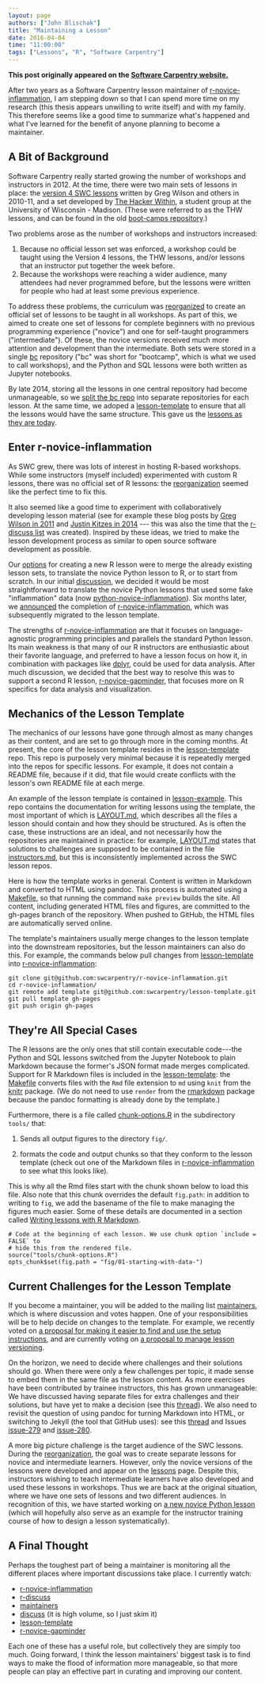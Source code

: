 ```yaml
---
layout: page
authors: ["John Blischak"]
title: "Maintaining a Lesson"
date: 2016-04-04
time: "11:00:00"
tags: ["Lessons", "R", "Software Carpentry"]
---
```


<p><b>This post originally appeared on the <a href="https://software-carpentry.org/">Software Carpentry website.</a></b></p>

After two years as a Software Carpentry lesson maintainer of [r-novice-inflammation][],
I am stepping down so that I can spend more time on my research
(this thesis appears unwilling to write itself)
and with my family.
This therefore seems like a good time to summarize what's happened and what I've learned
for the benefit of anyone planning to become a maintainer.

## A Bit of Background

Software Carpentry really started growing the number of workshops and instructors in 2012.
At the time, there were two main sets of lessons in place:
the [version 4 SWC lessons][swcv4] written by Greg Wilson and others in 2010-11,
and a set developed by [The Hacker Within][thw],
a student group at the University of Wisconsin - Madison.
(These were referred to as the THW lessons,
and can be found in the old [boot-camps repository][boot-camps].)

Two problems arose as the number of workshops and instructors increased:

1.  Because no official lesson set was enforced,
    a workshop could be taught using the Version 4 lessons,
    the THW lessons,
    and/or lessons that an instructor put together the week before.
2.  Because the workshops were reaching a wider audience,
    many attendees had never programmed before,
    but the lessons were written for people who had at least some previous experience.

To address these problems,
the curriculum was [reorganized][reorg] to create an official set of lessons to be taught in all workshops.
As part of this,
we aimed to create one set of lessons for complete beginners with no previous programming experience ("novice")
and one for self-taught programmers ("intermediate").
Of these,
the novice versions received much more attention and development than the intermediate.
Both sets were stored in a single [bc][] repository
("bc" was short for "bootcamp", which is what we used to call workshops),
and the Python and SQL lessons were both written as Jupyter notebooks.

By late 2014,
storing all the lessons in one central repository had become unmanageable,
so we [split the bc repo][split] into separate repositories for each lesson.
At the same time,
we adoped a [lesson-template][template] to ensure that all the lessons would have the same structure.
This gave us the [lessons as they are today][lessons].

## Enter r-novice-inflammation

As SWC grew,
there was lots of interest in hosting R-based workshops.
While some instructors (myself included) experimented with custom R lessons,
there was no official set of R lessons:
the [reorganization][reorg] seemed like the perfect time to fix this.

It also seemed like a good time to experiment with collaboratively developing lesson material
(see for example these blog posts by [Greg Wilson in 2011][wilson2011] and [Justin Kitzes in 2014][kitzes2014] ---
this was also the time that the [r-discuss list][r-discuss] was created).
Inspired by these ideas,
we tried to make the lesson development process as similar to open source software development as possible.

Our [options][options] for creating a new R lesson were
to merge the already existing lesson sets,
to translate the novice Python lesson to R,
or to start from scratch.
In our initial [discussion][],
we decided it would be most straightforward to translate the novice Python lessons that used some fake "inflammation" data
(now [python-novice-inflammation][]).
Six months later, we [announced][announced] the completion of [r-novice-inflammation][],
which was subsequently migrated to the lesson template.

The strengths of [r-novice-inflammation][] are that
it focuses on language-agnostic programming principles
and parallels the standard Python lesson.
Its main weakness is that many of our R instructors are enthusiastic about their favorite language,
and preferred to have a lesson focus on how it,
in combination with packages like [dplyr][],
could be used for data analysis.
After much discussion,
we decided that the best way to resolve this was to support a second R lesson,
[r-novice-gapminder][],
that focuses more on R specifics for data analysis and visualization.

## Mechanics of the Lesson Template

The mechanics of our lessons have gone through almost as many changes as their content,
and are set to go through more in the coming months.
At present,
the core of the lesson template resides in the [lesson-template][] repo.
This repo is purposely very minimal
because it is repeatedly merged into the repos for specific lessons.
For example,
it does not contain a README file,
because if it did,
that file would create conflicts with the lesson's own README file at each merge.

An example of the lesson template is contained in [lesson-example][].
This repo contains the documentation for writing lessons using the template,
the most important of which is [LAYOUT.md][],
which describes all the files a lesson should contain
and how they should be structured.
As is often the case,
these instructions are an ideal,
and not necessarily how the repositories are maintained in practice:
for example,
[LAYOUT.md][] states that solutions to challenges are supposed to be contained in the file [instructors.md][],
but this is inconsistently implemented across the SWC lesson repos.

Here is how the template works in general.
Content is written in Markdown and converted to HTML using pandoc.
This process is automated using a [Makefile][],
so that running the command `make preview` builds the site.
All content, including generated HTML files and figures, are committed to the gh-pages branch of the repository.
When pushed to GitHub, the HTML files are automatically served online.

The template's maintainers usually merge changes to the lesson template into the downstream repositories,
but the lesson maintainers can also do this.
For example,
the commands below pull changes from [lesson-template][] into [r-novice-inflammation][]:

    git clone git@github.com:swcarpentry/r-novice-inflammation.git
    cd r-novice-inflammation/
    git remote add template git@github.com:swcarpentry/lesson-template.git
    git pull template gh-pages
    git push origin gh-pages

## They're All Special Cases

The R lessons are the only ones that still contain executable code---the Python and SQL lessons
switched from the Jupyter Notebook to plain Markdown
because the former's JSON format made merges complicated.
Support for R Markdown files is included in the [lesson-template][]:
the [Makefile][] converts files with the `Rmd` file extension to `md` using `knit` from the [knitr][] package.
(We do not need to use `render` from the [rmarkdown][] package because the pandoc formatting is already done by the template.)

Furthermore,
there is a file called [chunk-options.R][] in the subdirectory `tools/` that:

1.  Sends all output figures to the directory `fig/`.

2.  formats the code and output chunks so that they conform to the lesson template
    (check out one of the Markdown files in [r-novice-inflammation][] to see what this looks like). 

This is why all the Rmd files start with the chunk shown below to load this file.
Also note that this chunk overrides the default `fig.path`:
in addition to writing to `fig`,
we add the basename of the file
to make managing the figures much easier.
Some of these details are documented in a section called [Writing lessons with R Markdown][layout-rmd].

    # Code at the beginning of each lesson. We use chunk option `include = FALSE` to
    # hide this from the rendered file.
    source("tools/chunk-options.R")
    opts_chunk$set(fig.path = "fig/01-starting-with-data-")

## Current Challenges for the Lesson Template

If you become a maintainer,
you will be added to the mailing list [maintainers][],
which is where discussion and votes happen.
One of your responsibilities will be to help decide on changes to the template.
For example,
we recently voted on [a proposal for making it easier to find and use the setup instructions][setup-proposal],
and are currently voting on [a proposal to manage lesson versioning][versioning-proposal].

On the horizon, we need to decide where challenges and their solutions should go.
When there were only a few challenges per topic,
it made sense to embed them in the same file as the lesson content.
As more exercises have been contributed by trainee instructors,
this has grown unmanageable:
We have discussed having separate files for extra challenges and their solutions,
but have yet to make a decision (see this [thread][challenges-thread]).
We also need to revisit the question of using pandoc for turning Markdown into HTML,
or switching to Jekyll (the tool that GitHub uses):
see this [thread][jekyll-thread] and Issues [issue-279][] and [issue-280][].

A more big picture challenge is the target audience of the SWC lessons.
During the [reorganization][reorg], the goal was to create separate lessons for novice and intermediate learners.
However, only the novice versions of the lessons were developed and appear on the [lessons][] page.
Despite this, instructors wishing to teach intermediate learners have also developed and used these lessons in workshops.
Thus we are back at the original situation, where we have one sets of lessons and two different audiences.
In recognition of this,
we have started working on [a new novice Python lesson][python-novice-gapminder]
(which will hopefully also serve as an example for the instructor training course
of how to design a lesson systematically).

## A Final Thought

Perhaps the toughest part of being a maintainer is monitoring all the different places where important discussions take place.
I currently watch:

*  [r-novice-inflammation][]
*  [r-discuss][]
*  [maintainers][]
*  [discuss][] (it is high volume, so I just skim it)
*  [lesson-template][]
*  [r-novice-gapminder][]

Each one of these has a useful role,
but collectively they are simply too much.
Going forward,
I think the lesson maintainers' biggest task is to find ways to make the flood of information more manageable,
so that more people can play an effective part in curating and improving our content.

[LAYOUT.md]: https://github.com/swcarpentry/lesson-example/blob/gh-pages/LAYOUT.md
[Makefile]: https://github.com/swcarpentry/lesson-template/blob/gh-pages/Makefile
[announced]: http://software-carpentry.org/blog/2014/10/announcing-novice-r-lessons.html
[bc]: https://github.com/swcarpentry/bc
[boot-camps]: https://github.com/swcarpentry/boot-camps
[challenges-thread]: http://lists.software-carpentry.org/pipermail/maintainers/2016-January/000130.html
[chunk-options.R]: https://github.com/swcarpentry/lesson-template/blob/gh-pages/tools/chunk-options.R
[discuss]: http://lists.software-carpentry.org/listinfo/discuss
[discussion]: http://software-carpentry.org/blog/2014/04/novice-r-discussion-summary.html
[dplyr]: https://cran.r-project.org/web/packages/dplyr/index.html
[instructors.md]: https://github.com/swcarpentry/lesson-example/blob/gh-pages/instructors.md
[issue-279]: https://github.com/swcarpentry/lesson-template/issues/279
[issue-280]: https://github.com/swcarpentry/lesson-template/issues/280
[jekyll-thread]: http://lists.software-carpentry.org/pipermail/discuss/2015-June/003118.html
[kitzes2014]: http://software-carpentry.org/blog/2014/03/collaborative-lesson-development.html
[knitr]: http://yihui.name/knitr/
[layout-rmd]: https://github.com/swcarpentry/lesson-example/blob/gh-pages/LAYOUT.md#writing-lessons-with-r-markdown
[lesson-example]: https://github.com/swcarpentry/lesson-example
[lesson-template]: https://github.com/swcarpentry/lesson-template
[lessons]: http://software-carpentry.org/lessons/
[maintainers]: http://lists.software-carpentry.org/listinfo/maintainers
[options]: http://lists.software-carpentry.org/pipermail/r-discuss/2014-March/000001.html
[python-novice-gapminder]: https://github.com/swcarpentry/python-novice-gapminder
[python-novice-inflammation]: https://github.com/swcarpentry/python-novice-inflammation
[r-discuss]: http://lists.software-carpentry.org/listinfo/r-discuss
[r-novice-gapminder]: https://github.com/swcarpentry/r-novice-gapminder
[r-novice-inflammation]: https://github.com/swcarpentry/r-novice-inflammation
[reorg]: http://software-carpentry.org/blog/2013/11/reorganizing.html
[rmarkdown]: http://rmarkdown.rstudio.com/
[setup-proposal]: http://lists.software-carpentry.org/pipermail/maintainers/2016-March/000205.html
[split]: http://software-carpentry.org/blog/2014/09/splitting-the-repo.html
[swcv4]: http://software-carpentry.org/lessons/previous/
[template]: http://software-carpentry.org/blog/2014/10/a-new-template-for-lessons.html
[thw]: http://www.thehackerwithin.org/
[versioning-proposal]: http://lists.software-carpentry.org/pipermail/maintainers/2016-April/000222.html
[wilson2011]: http://software-carpentry.org/blog/2011/12/fork-merge-and-share.html
